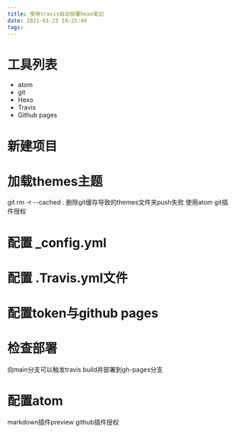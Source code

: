 ```yaml
---
title: 使用travis自动部署hexo笔记
date: 2021-01-23 19:25:49
tags:
---
```


# 工具列表

* atom
* git
* Hexo
* Travis
* Github pages

# 新建项目
# 加载themes主题

git rm -r --cached .  删除git缓存导致的themes文件夹push失败
使用atom git插件授权

# 配置 \_config.yml

# 配置 \.Travis.yml文件

# 配置token与github pages

# 检查部署
向main分支可以触发travis build并部署到gh-pages分支

# 配置atom
markdown插件preview
github插件授权
